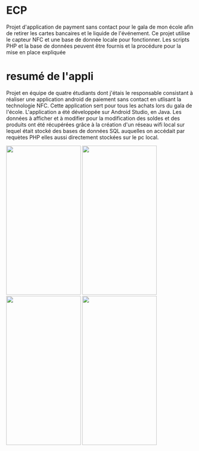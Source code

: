 # ECP
Projet d'application de payment sans contact pour le gala de mon école afin de retirer les cartes bancaires et le liquide de l'événement. Ce projet utilise le capteur NFC et une base de donnée locale pour fonctionner. Les scripts PHP et la base de données peuvent être fournis et la procédure pour la mise en place expliquée

# resumé de l'appli
Projet en équipe de quatre étudiants dont j'étais le responsable consistant à réaliser une application android de paiement sans contact en utlisant la technologie NFC. Cette application sert pour tous les achats lors du gala de l'école. L'application a été développée sur Android Studio, en Java. Les données à afficher et à modifier pour la modification des soldes et des produits ont été récupérées grâce à la création d'un réseau wifi local sur lequel était stocké des bases de données SQL auquelles on accédait par requètes PHP elles aussi directement stockées sur le pc local.


<img src=https://tomlicha.github.io/images/portfolio/appli1.jpg width="200" height="400"/> <img src=https://tomlicha.github.io/images/portfolio/appli2.jpg width="200" height="400"/> <img src=https://tomlicha.github.io/images/portfolio/appli3.jpg width="200" height="400"/> <img src=https://tomlicha.github.io/images/portfolio/appli5.jpg width="200" height="400"/>

